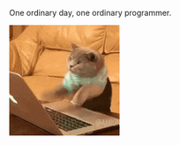 One ordinary day, one ordinary programmer.

<img align="left" src="https://github.com/KruskalLin/KruskalLin/blob/master/200.gif" />
